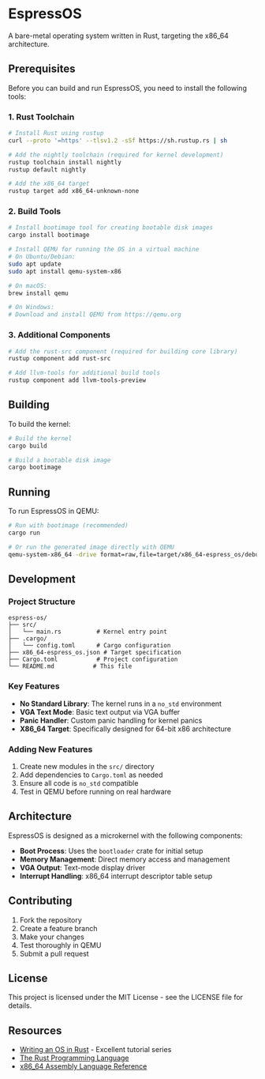 # EspressOS

A bare-metal operating system written in Rust, targeting the x86_64 architecture.

## Prerequisites

Before you can build and run EspressOS, you need to install the following tools:

### 1. Rust Toolchain
```bash
# Install Rust using rustup
curl --proto '=https' --tlsv1.2 -sSf https://sh.rustup.rs | sh

# Add the nightly toolchain (required for kernel development)
rustup toolchain install nightly
rustup default nightly

# Add the x86_64 target
rustup target add x86_64-unknown-none
```

### 2. Build Tools
```bash
# Install bootimage tool for creating bootable disk images
cargo install bootimage

# Install QEMU for running the OS in a virtual machine
# On Ubuntu/Debian:
sudo apt update
sudo apt install qemu-system-x86

# On macOS:
brew install qemu

# On Windows:
# Download and install QEMU from https://qemu.org
```

### 3. Additional Components
```bash
# Add the rust-src component (required for building core library)
rustup component add rust-src

# Add llvm-tools for additional build tools
rustup component add llvm-tools-preview
```

## Building

To build the kernel:

```bash
# Build the kernel
cargo build

# Build a bootable disk image
cargo bootimage
```

## Running

To run EspressOS in QEMU:

```bash
# Run with bootimage (recommended)
cargo run

# Or run the generated image directly with QEMU
qemu-system-x86_64 -drive format=raw,file=target/x86_64-espress_os/debug/bootimage-espress-os.bin
```

## Development

### Project Structure

```
espress-os/
├── src/
│   └── main.rs          # Kernel entry point
├── .cargo/
│   └── config.toml      # Cargo configuration
├── x86_64-espress_os.json # Target specification
├── Cargo.toml           # Project configuration
└── README.md           # This file
```

### Key Features

- **No Standard Library**: The kernel runs in a `no_std` environment
- **VGA Text Mode**: Basic text output via VGA buffer
- **Panic Handler**: Custom panic handling for kernel panics
- **X86_64 Target**: Specifically designed for 64-bit x86 architecture

### Adding New Features

1. Create new modules in the `src/` directory
2. Add dependencies to `Cargo.toml` as needed
3. Ensure all code is `no_std` compatible
4. Test in QEMU before running on real hardware

## Architecture

EspressOS is designed as a microkernel with the following components:

- **Boot Process**: Uses the `bootloader` crate for initial setup
- **Memory Management**: Direct memory access and management
- **VGA Output**: Text-mode display driver
- **Interrupt Handling**: x86_64 interrupt descriptor table setup

## Contributing

1. Fork the repository
2. Create a feature branch
3. Make your changes
4. Test thoroughly in QEMU
5. Submit a pull request

## License

This project is licensed under the MIT License - see the LICENSE file for details.

## Resources

- [Writing an OS in Rust](https://os.phil-opp.com/) - Excellent tutorial series
- [The Rust Programming Language](https://doc.rust-lang.org/book/)
- [x86_64 Assembly Language Reference](https://www.intel.com/content/www/us/en/developer/articles/technical/intel-sdm.html)